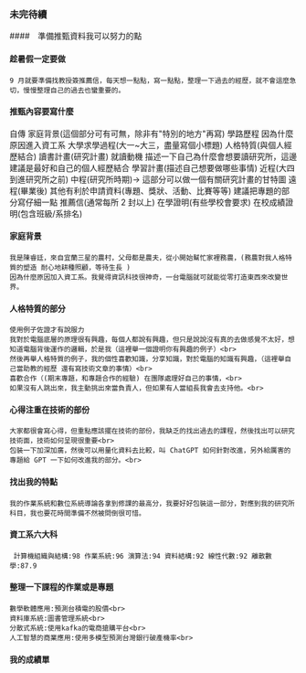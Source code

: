 ### 未完待續

####　準備推甄資料我可以努力的點

#### 趁暑假一定要做

    9 月就要準備找教授簽推薦信，每天想一點點，寫一點點，整理一下過去的經歷，就不會這麼急切，慢慢整理自己的過去也蠻重要的。

#### 推甄內容要寫什麼

自傳
家庭背景(這個部分可有可無，除非有"特別的地方"再寫)
學路歷程
因為什麼原因進入資工系
大學求學過程(大一~大三，盡量寫個小標題)
人格特質(與個人經歷結合)
讀書計畫(研究計畫)
就讀動機
描述一下自己為什麼會想要讀研究所，這邊建議是最好和自己的個人經歷結合
學習計畫(描述自己想要做哪些事情)
近程(大四到進研究所之前)
中程(研究所時期)→ 這部分可以做一個有關研究計畫的甘特圖
遠程(畢業後)
其他有利於申請資料(專題、獎狀、活動、比賽等等)
建議把專題的部分寫仔細一點
推薦信(通常每所 2 封以上)
在學證明(有些學校會要求)
在校成績證明(包含班級/系排名)

#### 家庭背景

    我是陳睿廷，來自宜蘭三星的農村，父母都是農夫，從小開始幫忙家裡務農，(務農對我人格特質的塑造 耐心地耕種照顧，等待生長 )
    因為什麼原因加入資工系。我覺得資訊科技很神奇，一台電腦就可就能從零打造東西來改變世界。

#### 人格特質的部分

    使用例子佐證才有說服力
    我對於電腦底層的原理很有興趣，每個人都說有興趣，但只是說說沒有真的去做感覺不太好，想知道電腦背後運作的邏輯，於是我（這裡舉一個證明你有興趣的例子）<br>
    然後再舉人格特質的例子，我的個性喜歡知識，分享知識，對於電腦的知識有興趣，（這裡舉自己當助教的經歷 還有寫技術文章的事情）<br>
    喜歡合作（(期末專題，和專題合作的經驗) 在團隊處理好自己的事情，<br>
    如果沒有人跳出來，我主動挑出來當負責人，但如果有人當組長我會去支持他。<br>

#### 心得注重在技術的部份

    大家都很會寫心得，但重點應該擺在技術的部份，我缺乏的找出過去的課程，然後找出可以研究技術面，技術如何呈現很重要<br>
    包裝一下加深加廣，然後可以用量化資料去比較，叫 ChatGPT 如何針對改進，另外給厲害的專題給 GPT 一下如何改進我的部分。<br>

#### 找出我的特點

    我的作業系統和數位系統導論各拿到修課的最高分，我要好好包裝這一部分，對應到我的研究所科目，我也要花時間準備不然被問倒很可惜。

#### 資工系六大科

     計算機組織與結構:98 作業系統:96 演算法:94 資料結構:92 線性代數:92 離散數學:87.9

#### 整理一下課程的作業或是專題

    數學軟體應用:預測台積電的股價<br>
    資料庫系統:圖書管理系統<br>
    分散式系統:使用kafka的電商搶購平台<br>
    人工智慧的商業應用:使用多模型預測台灣銀行破產機率<br>

#### 我的成績單
